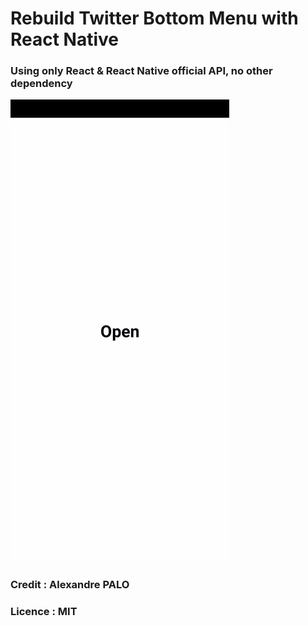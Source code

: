 # Rebuild Twitter Bottom Menu with React Native

### Using only **React** & **React Native** official API, no other dependency

![](demo.gif)

### Credit : **Alexandre PALO**

### Licence : **MIT**
